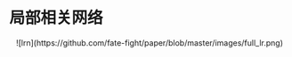 # 局部相关网络








<div align=center>![lrn](https://github.com/fate-fight/paper/blob/master/images/full_lr.png)
